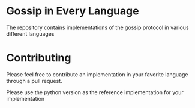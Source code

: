 # Gossip in Every Language

The repository contains implementations of the gossip protocol in various
different languages

# Contributing

Please feel free to contribute an implementation in your favorite language
through a pull request.

Please use the python version as the reference implementation for your
implementation
